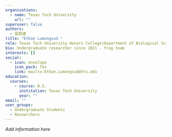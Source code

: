 ```yaml
---
organizations:
  - name: Texas Tech University
    url: ""
superuser: false
authors:
  - 吳恩達
title: "Ethan Lumongsud "
role: Texas Tech University Honors College|Department of Biological Sciences
bio: Undergraduate researcher since 2021 - frog team
interests: []
social:
  - icon: envelope
    icon_pack: fas
    link: mailto:Ethan.Lumongsud@ttu.edu
education:
  courses:
    - course: B.S.
      institution: Texas Tech University
      year: ""
email: ""
user_groups:
  - Undergraduate Students
  - Researchers
---
```

*Add information here*
